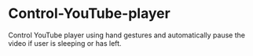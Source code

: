 # Control-YouTube-player
 Control YouTube player using hand gestures and automatically pause the video if user is sleeping or has left.

